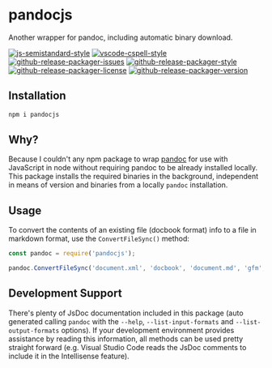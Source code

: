 pandocjs
========

Another wrapper for pandoc, including automatic binary download.

[![js-semistandard-style](https://img.shields.io/badge/code%20style-semistandard-brightgreen.svg?style=flat-square)](https://github.com/standard/semistandard)
[![vscode-cspell-style](https://img.shields.io/badge/spell%20check-cSpell-brightgreen.svg?style=flat-square&logo=visual-studio-code)](https://github.com/streetsidesoftware/vscode-spell-checker)
[![github-release-packager-issues](https://img.shields.io/github/issues/thorbenw/pandocjs)](https://github.com/thorbenw/pandocjs)
[![github-release-packager-style](https://img.shields.io/node/v/pandocjs)](https://github.com/thorbenw/pandocjs)
[![github-release-packager-license](https://img.shields.io/npm/l/pandocjs)](https://github.com/thorbenw/pandocjs)
[![github-release-packager-version](https://img.shields.io/npm/v/pandocjs)](https://github.com/thorbenw/pandocjs)

Installation
------------
```bash
npm i pandocjs
```

Why?
----
Because I couldn't any npm package to wrap [pandoc](https://pandoc.org/) for use
with JavaScript in node without requiring pandoc to be already installed
locally. This package installs the required binaries in the background,
independent in means of version and binaries from a locally `pandoc`
installation.

Usage
-----
To convert the contents of an existing file (docbook format) info to a file in
markdown format, use the `ConvertFileSync()` method:
```javascript
const pandoc = require('pandocjs');

pandoc.ConvertFileSync('document.xml', 'docbook', 'document.md', 'gfm', { atxHeaders: true, wrap: 'preserve' });
```

Development Support
-------------------
There's plenty of JsDoc documentation included in this package (auto generated
calling `pandoc` with the `--help`, `--list-input-formats` and
`--list-output-formats` options). If your development environment provides
assistance by reading this information, all methods can be used pretty
straight forward (e.g. Visual Studio Code reads the JsDoc comments to
include it in the Intellisense feature).
